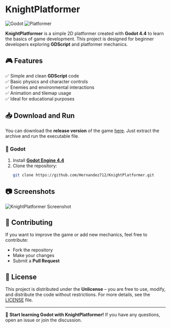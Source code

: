 # KnightPlatformer

![Godot](https://img.shields.io/badge/Godot-4.4-blue?style=for-the-badge) ![Platformer](https://img.shields.io/badge/Genre-Platformer-green?style=for-the-badge)

**KnightPlatformer** is a simple 2D platformer created with **Godot 4.4** to learn the basics of game development. This project is designed for beginner developers exploring **GDScript** and platformer mechanics.

## 🎮 Features
✅ Simple and clean **GDScript** code  
✅ Basic physics and character controls  
✅ Enemies and environmental interactions  
✅ Animation and tilemap usage  
✅ Ideal for educational purposes  

## 📥 Download and Run
You can download the **release version** of the game [here](https://github.com/Hernandez712/KnightPlatformer/releases/tag/Build). Just extract the archive and run the executable file.

### 🔧 Godot
1. Install **[Godot Engine 4.4](https://godotengine.org/download)**
2. Clone the repository:
   ```sh
   git clone https://github.com/Hernandez712/KnightPlatformer.git
   ```

## 📷 Screenshots
![KnightPlatformer Screenshot](https://github.com/Hernandez712/KnightPlatformer/blob/main/Screenshot.png)

## 🤝 Contributing
If you want to improve the game or add new mechanics, feel free to contribute:
- Fork the repository
- Make your changes
- Submit a **Pull Request**

## 📜 License
This project is distributed under the **Unlicense** – you are free to use, modify, and distribute the code without restrictions. For more details, see the [LICENSE](https://unlicense.org/) file.

---
🚀 **Start learning Godot with KnightPlatformer!** If you have any questions, open an issue or join the discussion.

